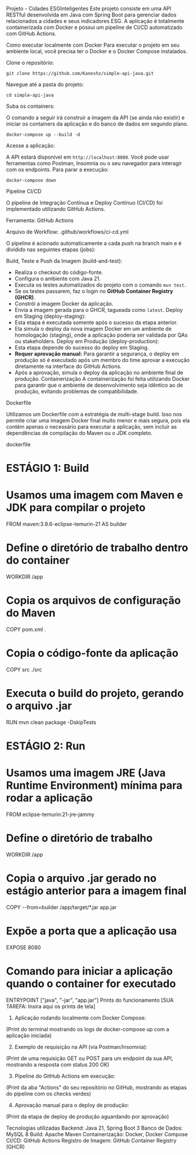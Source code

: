 Projeto - Cidades ESGInteligentes
Este projeto consiste em uma API RESTful desenvolvida em Java com Spring Boot para gerenciar dados relacionados a cidades e seus indicadores ESG. A aplicação é totalmente containerizada com Docker e possui um pipeline de CI/CD automatizado com GitHub Actions.

Como executar localmente com Docker
Para executar o projeto em seu ambiente local, você precisa ter o Docker e o Docker Compose instalados.

Clone o repositório:



    git clone https://github.com/Kaneshz/simple-api-java.git

Navegue até a pasta do projeto:

    cd simple-api-java

Suba os containers:

O comando a seguir irá construir a imagem da API (se ainda não existir) e iniciar os containers da aplicação e do banco de dados em segundo plano.

    docker-compose up --build -d

Acesse a aplicação:

A API estará disponível em `http://localhost:8080`. Você pode usar ferramentas como Postman, Insomnia ou o seu navegador para interagir com os endpoints.
Para parar a execução:

    docker-compose down


Pipeline CI/CD

O pipeline de Integração Contínua e Deploy Contínuo (CI/CD) foi implementado utilizando GitHub Actions.

Ferramenta: GitHub Actions

Arquivo de Workflow: .github/workflows/ci-cd.yml

O pipeline é acionado automaticamente a cada push na branch main e é dividido nas seguintes etapas (jobs):

Build, Teste e Push da Imagem (build-and-test):
*   Realiza o checkout do código-fonte.
*   Configura o ambiente com Java 21.
*   Executa os testes automatizados do projeto com o comando `mvn test`.
*   Se os testes passarem, faz o login no **GitHub Container Registry (GHCR)**.
*   Constrói a imagem Docker da aplicação.
*   Envia a imagem gerada para o GHCR, tagueada como `latest`.
Deploy em Staging (deploy-staging):
*   Esta etapa é executada somente após o sucesso da etapa anterior.
*   Ela simula o deploy da nova imagem Docker em um ambiente de homologação (staging), onde a aplicação poderia ser validada por QAs ou stakeholders.
Deploy em Produção (deploy-production):
*   Esta etapa depende do sucesso do deploy em Staging.
*   **Requer aprovação manual:** Para garantir a segurança, o deploy em produção só é executado após um membro do time aprovar a execução diretamente na interface do GitHub Actions.
*   Após a aprovação, simula o deploy da aplicação no ambiente final de produção.
Containerização
A containerização foi feita utilizando Docker para garantir que o ambiente de desenvolvimento seja idêntico ao de produção, evitando problemas de compatibilidade.

Dockerfile

Utilizamos um Dockerfile com a estratégia de multi-stage build. Isso nos permite criar uma imagem Docker final muito menor e mais segura, pois ela contém apenas o necessário para executar a aplicação, sem incluir as dependências de compilação do Maven ou o JDK completo.

dockerfile


# ESTÁGIO 1: Build
# Usamos uma imagem com Maven e JDK para compilar o projeto
FROM maven:3.9.6-eclipse-temurin-21 AS builder

# Define o diretório de trabalho dentro do container
WORKDIR /app

# Copia os arquivos de configuração do Maven
COPY pom.xml .

# Copia o código-fonte da aplicação
COPY src ./src

# Executa o build do projeto, gerando o arquivo .jar
RUN mvn clean package -DskipTests

# ESTÁGIO 2: Run
# Usamos uma imagem JRE (Java Runtime Environment) mínima para rodar a aplicação
FROM eclipse-temurin:21-jre-jammy

# Define o diretório de trabalho
WORKDIR /app

# Copia o arquivo .jar gerado no estágio anterior para a imagem final
COPY --from=builder /app/target/*.jar app.jar

# Expõe a porta que a aplicação usa
EXPOSE 8080

# Comando para iniciar a aplicação quando o container for executado
ENTRYPOINT ["java", "-jar", "app.jar"]
Prints do funcionamento
[SUA TAREFA: Insira aqui os prints de tela]

1. Aplicação rodando localmente com Docker Compose:

(Print do terminal mostrando os logs de docker-compose up com a aplicação iniciada)

2. Exemplo de requisição na API (via Postman/Insomnia):

(Print de uma requisição GET ou POST para um endpoint da sua API, mostrando a resposta com status 200 OK)

3. Pipeline do GitHub Actions em execução:

(Print da aba "Actions" do seu repositório no GitHub, mostrando as etapas do pipeline com os checks verdes)

4. Aprovação manual para o deploy de produção:

(Print da etapa de deploy de produção aguardando por aprovação)

Tecnologias utilizadas
Backend: Java 21, Spring Boot 3
Banco de Dados: MySQL 8
Build: Apache Maven
Containerização: Docker, Docker Compose
CI/CD: GitHub Actions
Registro de Imagem: GitHub Container Registry (GHCR)